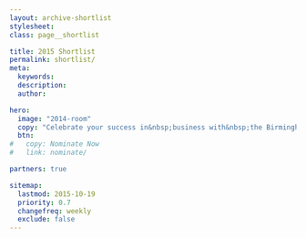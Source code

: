 ```yaml
---
layout: archive-shortlist
stylesheet:
class: page__shortlist

title: 2015 Shortlist
permalink: shortlist/
meta:
  keywords:
  description:
  author:

hero:
  image: "2014-room"
  copy: "Celebrate your success in&nbsp;business with&nbsp;the Birmingham&nbsp;Post"
  btn:
#   copy: Nominate Now
#   link: nominate/

partners: true

sitemap:
  lastmod: 2015-10-19
  priority: 0.7
  changefreq: weekly
  exclude: false
---
```

